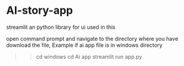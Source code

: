 # AI-story-app
streamlit an python library for ui  used in this

open command prompt and navigate to the directory where you have download the file,
Example if ai app file is in windows directory 
>>cd windows
>>cd Ai app
>>streamlit run app.py


